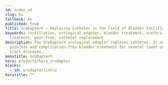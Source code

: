 ```yaml
---
id: index_ud
slug: hu
fallback: en
published: true
title: UroDapter® – Replacing Catheter in the Field of Bladder Instillation
keywords: instillation, urological adapter, bladder treatment, urethra
  treatment, pain-free, catheter replacement
description: The UroDapter® urological adapter replaces catheter. It enables
  painless and complication-free bladder treatment for several lower urinary
  tract diseases.
menutitle: UroDapter®
hero: products/hero_urodapter
blocks:
  - id: urodapter/intro
herotitle: ""
---
```

